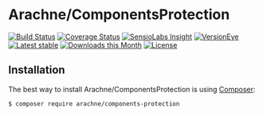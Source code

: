 Arachne/ComponentsProtection
====

[![Build Status](https://img.shields.io/travis/Arachne/ComponentsProtection/master.svg?style=flat-square)](https://travis-ci.org/Arachne/ComponentsProtection/branches)
[![Coverage Status](https://img.shields.io/coveralls/Arachne/ComponentsProtection/master.svg?style=flat-square)](https://coveralls.io/github/Arachne/ComponentsProtection?branch=master)
[![SensioLabs Insight](https://img.shields.io/sensiolabs/i/.svg?style=flat-square)](https://insight.sensiolabs.com/projects/)
[![VersionEye](https://img.shields.io/versioneye/d/php/arachne:components-protection.svg?style=flat-square)](https://www.versioneye.com/php/arachne:components-protection)
[![Latest stable](https://img.shields.io/packagist/v/arachne/components-protection.svg?style=flat-square)](https://packagist.org/packages/arachne/components-protection)
[![Downloads this Month](https://img.shields.io/packagist/dm/arachne/components-protection.svg?style=flat-square)](https://packagist.org/packages/arachne/components-protection)
[![License](https://img.shields.io/badge/license-MIT-blue.svg?style=flat-square)](https://github.com/Arachne/ComponentsProtection/blob/master/license.md)

Installation
----

The best way to install Arachne/ComponentsProtection is using [Composer](http://getcomposer.org/):

```sh
$ composer require arachne/components-protection
```
